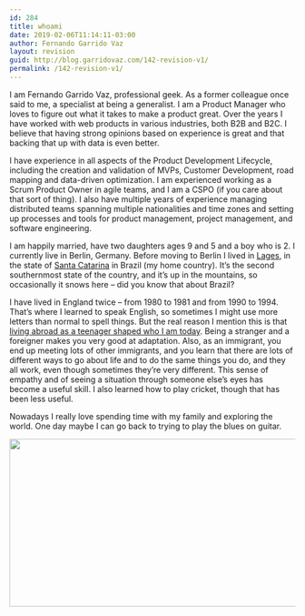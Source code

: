 ```yaml
---
id: 284
title: whoami
date: 2019-02-06T11:14:11-03:00
author: Fernando Garrido Vaz
layout: revision
guid: http://blog.garridovaz.com/142-revision-v1/
permalink: /142-revision-v1/
---
```

I am Fernando Garrido Vaz, professional geek. As a former colleague once said to me, a specialist at being a generalist. I am a Product Manager who loves to figure out what it takes to make a product great. Over the years I have worked with web products in various industries, both B2B and B2C. I believe that having strong opinions based on experience is great and that backing that up with data is even better.

I have experience in all aspects of the Product Development Lifecycle, including the creation and validation of MVPs, Customer Development, road mapping and data-driven optimization. I am experienced working as a Scrum Product Owner in agile teams, and I am a CSPO (if you care about that sort of thing). I also have multiple years of experience managing distributed teams spanning multiple nationalities and time zones and setting up processes and tools for product management, project management, and software engineering.

I am happily married, have two daughters ages 9 and 5 and a boy who is 2. I currently live in Berlin, Germany. Before moving to Berlin I lived in [Lages](https://en.wikipedia.org/wiki/Lages), in the state of [Santa Catarina](https://en.wikipedia.org/wiki/Santa_Catarina_(state)) in Brazil (my home country). It&#8217;s the second southernmost state of the country, and it&#8217;s up in the mountains, so occasionally it snows here &#8211; did you know that about Brazil?

I have lived in England twice &#8211; from 1980 to 1981 and from 1990 to 1994. That&#8217;s where I learned to speak English, so sometimes I might use more letters than normal to spell things. But the real reason I mention this is that [living abroad as a teenager shaped who I am today](http://blog.garridovaz.com/playing-conkers-and-building-products/). Being a stranger and a foreigner makes you very good at adaptation. Also, as an immigrant, you end up meeting lots of other immigrants, and you learn that there are lots of different ways to go about life and to do the same things you do, and they all work, even though sometimes they&#8217;re very different. This sense of empathy and of seeing a situation through someone else&#8217;s eyes has become a useful skill. I also learned how to play cricket, though that has been less useful.

Nowadays I really love spending time with my family and exploring the world. One day maybe I can go back to trying to play the blues on guitar.

<img class="aligncenter wp-image-81 size-large" src="https://i2.wp.com/blog2.garridovaz.com/wp-content/uploads/2017/07/guitar_center_01-1024x576.jpg?resize=525%2C295" alt="" width="525" height="295" srcset="https://i0.wp.com/blog.garridovaz.com/wp-content/uploads/2017/07/guitar_center_01.jpg?resize=1024%2C576 1024w, https://i0.wp.com/blog.garridovaz.com/wp-content/uploads/2017/07/guitar_center_01.jpg?resize=300%2C169 300w, https://i0.wp.com/blog.garridovaz.com/wp-content/uploads/2017/07/guitar_center_01.jpg?resize=768%2C432 768w, https://i0.wp.com/blog.garridovaz.com/wp-content/uploads/2017/07/guitar_center_01.jpg?w=1600 1600w" sizes="(max-width: 525px) 100vw, 525px" data-recalc-dims="1" />